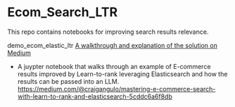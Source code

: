 # Ecom_Search_LTR

This repo contains notebooks for improving search results relevance.

demo_ecom_elastic_ltr [A walkthrough and explanation of the solution on Medium]()
* A juypter notebook that walks through an example of E-commerce results improved by Learn-to-rank leveraging Elasticsearch and how the results can be passed into an LLM. https://medium.com/@craigangulo/mastering-e-commerce-search-with-learn-to-rank-and-elasticsearch-5cddc6a6f8db
